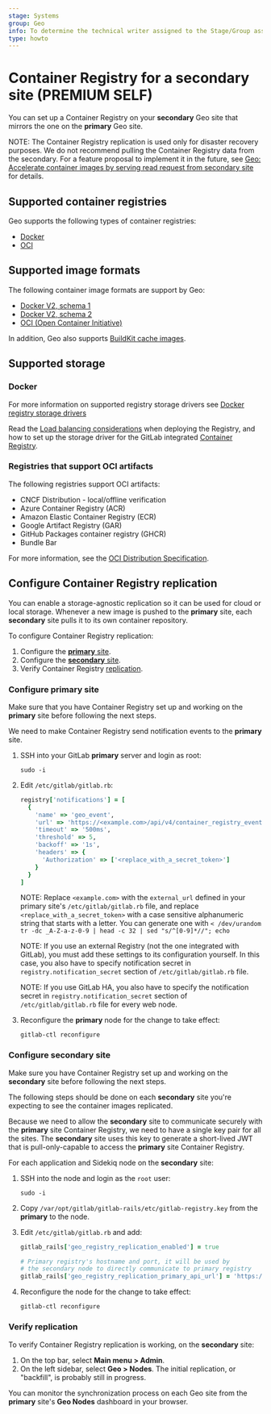```yaml
---
stage: Systems
group: Geo
info: To determine the technical writer assigned to the Stage/Group associated with this page, see https://about.gitlab.com/handbook/product/ux/technical-writing/#assignments
type: howto
---
```


# Container Registry for a secondary site **(PREMIUM SELF)**

You can set up a Container Registry on your **secondary** Geo site that mirrors the one on the **primary** Geo site. 

NOTE:
The Container Registry replication is used only for disaster recovery purposes. We do not recommend
pulling the Container Registry data from the secondary. For a feature proposal to implement it in the
future, see [Geo: Accelerate container images by serving read request from secondary site](https://gitlab.com/gitlab-org/gitlab/-/issues/365864) for details.

## Supported container registries

Geo supports the following types of container registries:

- [Docker](https://docs.docker.com/registry/)
- [OCI](https://github.com/opencontainers/distribution-spec/blob/main/spec.md)

## Supported image formats

The following container image formats are support by Geo:

- [Docker V2, schema 1](https://docs.docker.com/registry/spec/manifest-v2-1/)
- [Docker V2, schema 2](https://docs.docker.com/registry/spec/manifest-v2-2/)
- [OCI (Open Container Initiative)](https://github.com/opencontainers/image-spec)

In addition, Geo also supports [BuildKit cache images](https://github.com/moby/buildkit).

## Supported storage

### Docker

For more information on supported registry storage drivers see
[Docker registry storage drivers](https://docs.docker.com/registry/storage-drivers/)

Read the [Load balancing considerations](https://docs.docker.com/registry/deploying/#load-balancing-considerations)
when deploying the Registry, and how to set up the storage driver for the GitLab integrated
[Container Registry](../../packages/container_registry.md#use-object-storage).

### Registries that support OCI artifacts

The following registries support OCI artifacts:

- CNCF Distribution - local/offline verification
- Azure Container Registry (ACR)
- Amazon Elastic Container Registry (ECR)
- Google Artifact Registry (GAR)
- GitHub Packages container registry (GHCR)
- Bundle Bar

For more information, see the [OCI Distribution Specification](https://github.com/opencontainers/distribution-spec).

## Configure Container Registry replication

You can enable a storage-agnostic replication so it
can be used for cloud or local storage. Whenever a new image is pushed to the
**primary** site, each **secondary** site pulls it to its own container
repository.

To configure Container Registry replication:

1. Configure the [**primary** site](#configure-primary-site).
1. Configure the [**secondary** site](#configure-secondary-site).
1. Verify Container Registry [replication](#verify-replication).

### Configure **primary** site

Make sure that you have Container Registry set up and working on
the **primary** site before following the next steps.

We need to make Container Registry send notification events to the
**primary** site.

1. SSH into your GitLab **primary** server and login as root:

   ```shell
   sudo -i
   ```

1. Edit `/etc/gitlab/gitlab.rb`:

   ```ruby
   registry['notifications'] = [
     {
       'name' => 'geo_event',
       'url' => 'https://<example.com>/api/v4/container_registry_event/events',
       'timeout' => '500ms',
       'threshold' => 5,
       'backoff' => '1s',
       'headers' => {
         'Authorization' => ['<replace_with_a_secret_token>']
       }
     }
   ]
   ```

   NOTE:
   Replace `<example.com>` with the `external_url` defined in your primary site's `/etc/gitlab/gitlab.rb` file, and
   replace `<replace_with_a_secret_token>` with a case sensitive alphanumeric string
   that starts with a letter. You can generate one with `< /dev/urandom tr -dc _A-Z-a-z-0-9 | head -c 32 | sed "s/^[0-9]*//"; echo`

   NOTE:
   If you use an external Registry (not the one integrated with GitLab), you must add
   these settings to its configuration yourself. In this case, you also have to specify
   notification secret in `registry.notification_secret` section of
   `/etc/gitlab/gitlab.rb` file.

   NOTE:
   If you use GitLab HA, you also have to specify
   the notification secret in `registry.notification_secret` section of
   `/etc/gitlab/gitlab.rb` file for every web node.

1. Reconfigure the **primary** node for the change to take effect:

   ```shell
   gitlab-ctl reconfigure
   ```

### Configure **secondary** site

Make sure you have Container Registry set up and working on
the **secondary** site before following the next steps.

The following steps should be done on each **secondary** site you're
expecting to see the container images replicated.

Because we need to allow the **secondary** site to communicate securely with
the **primary** site Container Registry, we need to have a single key
pair for all the sites. The **secondary** site uses this key to
generate a short-lived JWT that is pull-only-capable to access the
**primary** site Container Registry.

For each application and Sidekiq node on the **secondary** site:

1. SSH into the node and login as the `root` user:

   ```shell
   sudo -i
   ```

1. Copy `/var/opt/gitlab/gitlab-rails/etc/gitlab-registry.key` from the **primary** to the node.

1. Edit `/etc/gitlab/gitlab.rb` and add:

   ```ruby
   gitlab_rails['geo_registry_replication_enabled'] = true

   # Primary registry's hostname and port, it will be used by
   # the secondary node to directly communicate to primary registry
   gitlab_rails['geo_registry_replication_primary_api_url'] = 'https://primary.example.com:5050/'
   ```

1. Reconfigure the node for the change to take effect:

   ```shell
   gitlab-ctl reconfigure
   ```

### Verify replication

To verify Container Registry replication is working, on the **secondary** site:

1. On the top bar, select **Main menu > Admin**.
1. On the left sidebar, select **Geo > Nodes**.
   The initial replication, or "backfill", is probably still in progress.

You can monitor the synchronization process on each Geo site from the **primary** site's **Geo Nodes** dashboard in your browser.
